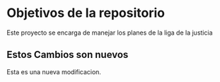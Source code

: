 # Objetivos de la repositorio

Este proyecto se encarga de manejar los planes de la liga de la justicia


## Estos Cambios son nuevos
Esta es una nueva modificacion.



